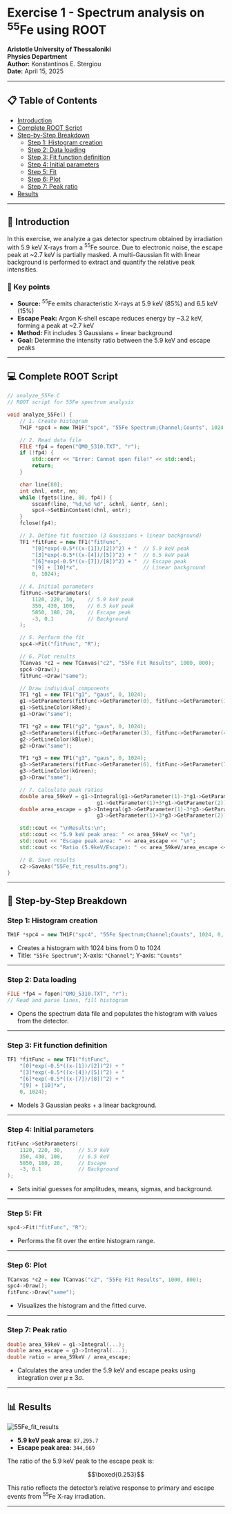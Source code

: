 # Exercise 1 - Spectrum analysis on <sup>55</sup>Fe using ROOT

**Aristotle University of Thessaloniki**  
**Physics Department**  
**Author:** Konstantinos E. Stergiou  
**Date:** April 15, 2025  

---

## 📋 Table of Contents

- [Introduction](#introduction)
- [Complete ROOT Script](#complete-root-script)
- [Step-by-Step Breakdown](#step-by-step-breakdown)
  - [Step 1: Histogram creation](#step-1-histogram-creation)
  - [Step 2: Data loading](#step-2-data-loading)
  - [Step 3: Fit function definition](#step-3-fit-function-definition)
  - [Step 4: Initial parameters](#step-4-initial-parameters)
  - [Step 5: Fit](#step-5-fit)
  - [Step 6: Plot](#step-6-plot)
  - [Step 7: Peak ratio](#step-7-peak-ratio)
- [Results](#results)

---

## 📘 Introduction

In this exercise, we analyze a gas detector spectrum obtained by irradiation with 5.9 keV X-rays from a $^{55}$Fe source. Due to electronic noise, the escape peak at ~2.7 keV is partially masked. A multi-Gaussian fit with linear background is performed to extract and quantify the relative peak intensities.

### 🔑 Key points

- **Source:** $^{55}$Fe emits characteristic X-rays at 5.9 keV (85%) and 6.5 keV (15%)  
- **Escape Peak:** Argon K-shell escape reduces energy by ~3.2 keV, forming a peak at ~2.7 keV  
- **Method:** Fit includes 3 Gaussians + linear background  
- **Goal:** Determine the intensity ratio between the 5.9 keV and escape peaks  

---

## 💻 Complete ROOT Script

```cpp
// analyze_55Fe.C
// ROOT script for 55Fe spectrum analysis

void analyze_55Fe() {
    // 1. Create histogram
    TH1F *spc4 = new TH1F("spc4", "55Fe Spectrum;Channel;Counts", 1024, 0, 1024);

    // 2. Read data file
    FILE *fp4 = fopen("QMO_5310.TXT", "r");
    if (!fp4) {
        std::cerr << "Error: Cannot open file!" << std::endl;
        return;
    }

    char line[80];
    int chnl, entr, nn;
    while (fgets(line, 80, fp4)) {
        sscanf(line, "%d,%d %d", &chnl, &entr, &nn);
        spc4->SetBinContent(chnl, entr);
    }
    fclose(fp4);

    // 3. Define fit function (3 Gaussians + linear background)
    TF1 *fitFunc = new TF1("fitFunc", 
        "[0]*exp(-0.5*((x-[1])/[2])^2) + "  // 5.9 keV peak
        "[3]*exp(-0.5*((x-[4])/[5])^2) + "  // 6.5 keV peak
        "[6]*exp(-0.5*((x-[7])/[8])^2) + "  // Escape peak
        "[9] + [10]*x",                     // Linear background
        0, 1024);

    // 4. Initial parameters
    fitFunc->SetParameters(
        1120, 220, 30,    // 5.9 keV peak
        350, 430, 100,    // 6.5 keV peak
        5850, 180, 20,    // Escape peak
        -3, 0.1           // Background
    );

    // 5. Perform the fit
    spc4->Fit("fitFunc", "R");

    // 6. Plot results
    TCanvas *c2 = new TCanvas("c2", "55Fe Fit Results", 1000, 800);
    spc4->Draw();
    fitFunc->Draw("same");

    // Draw individual components
    TF1 *g1 = new TF1("g1", "gaus", 0, 1024);
    g1->SetParameters(fitFunc->GetParameter(0), fitFunc->GetParameter(1), fitFunc->GetParameter(2));
    g1->SetLineColor(kRed);
    g1->Draw("same");

    TF1 *g2 = new TF1("g2", "gaus", 0, 1024);
    g2->SetParameters(fitFunc->GetParameter(3), fitFunc->GetParameter(4), fitFunc->GetParameter(5));
    g2->SetLineColor(kBlue);
    g2->Draw("same");

    TF1 *g3 = new TF1("g3", "gaus", 0, 1024);
    g3->SetParameters(fitFunc->GetParameter(6), fitFunc->GetParameter(7), fitFunc->GetParameter(8));
    g3->SetLineColor(kGreen);
    g3->Draw("same");

    // 7. Calculate peak ratios
    double area_59keV = g1->Integral(g1->GetParameter(1)-3*g1->GetParameter(2), 
                             g1->GetParameter(1)+3*g1->GetParameter(2));
    double area_escape = g3->Integral(g3->GetParameter(1)-3*g3->GetParameter(2), 
                             g3->GetParameter(1)+3*g3->GetParameter(2));

    std::cout << "\nResults:\n";
    std::cout << "5.9 keV peak area: " << area_59keV << "\n";
    std::cout << "Escape peak area: " << area_escape << "\n";
    std::cout << "Ratio (5.9keV/Escape): " << area_59keV/area_escape << "\n";

    // 8. Save results
    c2->SaveAs("55Fe_fit_results.png");
}
```

---

## 🧪 Step-by-Step Breakdown

### Step 1: Histogram creation

```cpp
TH1F *spc4 = new TH1F("spc4", "55Fe Spectrum;Channel;Counts", 1024, 0, 1024);
```

- Creates a histogram with 1024 bins from 0 to 1024
- Title: `"55Fe Spectrum"`; X-axis: `"Channel"`; Y-axis: `"Counts"`

---

### Step 2: Data loading

```cpp
FILE *fp4 = fopen("QMO_5310.TXT", "r");
// Read and parse lines, fill histogram
```

- Opens the spectrum data file and populates the histogram with values from the detector.

---

### Step 3: Fit function definition

```cpp
TF1 *fitFunc = new TF1("fitFunc", 
    "[0]*exp(-0.5*((x-[1])/[2])^2) + "
    "[3]*exp(-0.5*((x-[4])/[5])^2) + "
    "[6]*exp(-0.5*((x-[7])/[8])^2) + "
    "[9] + [10]*x",
    0, 1024);
```

- Models 3 Gaussian peaks + a linear background.

---

### Step 4: Initial parameters

```cpp
fitFunc->SetParameters(
    1120, 220, 30,     // 5.9 keV
    350, 430, 100,     // 6.5 keV
    5850, 180, 20,     // Escape
    -3, 0.1            // Background
);
```

- Sets initial guesses for amplitudes, means, sigmas, and background.

---

### Step 5: Fit

```cpp
spc4->Fit("fitFunc", "R");
```

- Performs the fit over the entire histogram range.

---

### Step 6: Plot

```cpp
TCanvas *c2 = new TCanvas("c2", "55Fe Fit Results", 1000, 800);
spc4->Draw();
fitFunc->Draw("same");
```

- Visualizes the histogram and the fitted curve.

---

### Step 7: Peak ratio

```cpp
double area_59keV = g1->Integral(...);
double area_escape = g3->Integral(...);
double ratio = area_59keV / area_escape;
```

- Calculates the area under the 5.9 keV and escape peaks using integration over $\mu \pm 3\sigma$.

---

## 📊 Results

![55Fe_fit_results](55Fe_fit_results.png)

- **5.9 keV peak area:** `87,295.7`  
- **Escape peak area:** `344,669`  

The ratio of the 5.9 keV peak to the escape peak is:

```math
\boxed{0.253}
```

This ratio reflects the detector’s relative response to primary and escape events from $^{55}$Fe X-ray irradiation.

---
